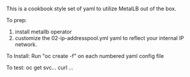 This is a cookbook style set of yaml to utilize MetalLB out of the box.

To prep:
1) install metallb operator
2) customize the 02-ip-addresspool.yml yaml to reflect your internal IP network.

To Install:
   Run "oc create -f" on each numbered yaml config file

To test:
oc get svc...
curl ...
